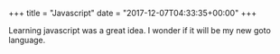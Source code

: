 +++
title = "Javascript"
date = "2017-12-07T04:33:35+00:00"
+++

Learning javascript was a great idea. I wonder if it will be my new goto language.
			